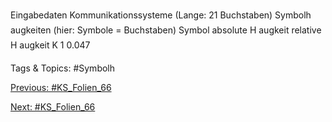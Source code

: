 Eingabedaten
Kommunikationssysteme (Lange: 21 Buchstaben)
Symbolh augkeiten (hier: Symbole = Buchstaben)
Symbol absolute H augkeit relative H augkeit
K 1 0.047

   Tags & Topics:
   #Symbolh

[Previous: #KS_Folien_66](KS_Folien_66.md)

[Next: #KS_Folien_66](KS_Folien_66.md)